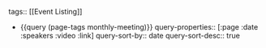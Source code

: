 tags:: [[Event Listing]]

- {{query (page-tags monthly-meeting)}}
  query-properties:: [:page :date :speakers :video :link]
  query-sort-by:: date
  query-sort-desc:: true